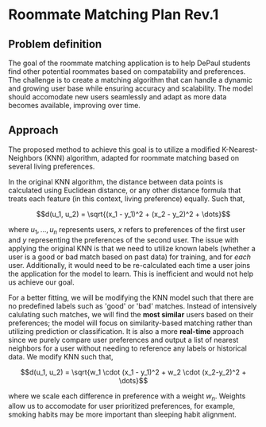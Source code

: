 # Roommate Matching Plan Rev.1

## Problem definition
The goal of the roommate matching application is to help DePaul students find other potential roommates based on compatability and preferences. The challenge is to create a matching algorithm that can handle a dynamic and growing user base while ensuring accuracy and scalability. The model should accomodate new users seamlessly and adapt as more data becomes available, improving over time. 

## Approach
The proposed method to achieve this goal is to utilize a modified K-Nearest-Neighbors (KNN) algorithm, adapted for roommate matching based on several living preferences. 

In the original KNN algorithm, the distance between data points is calculated using Euclidean distance, or any other distance formula that treats each feature (in this context, living preference) equally. Such that,

$$d(u_1, u_2) = \sqrt{(x_1 - y_1)^2 + (x_2 - y_2)^2 + \dots}$$

where $u_1, \dots, u_n$ represents users, $x$ refers to preferences of the first user and $y$ representing the preferences of the second user. The issue with applying the original KNN is that we need to utilize known labels (whether a user is a good or bad match based on past data) for training, and for *each* user. Additionally, it would need to be re-calculated each time a user joins the application for the model to learn. This is inefficient and would not help us achieve our goal. 

For a better fitting, we will be modifying the KNN model such that there are no predefined labels such as 'good' or 'bad' matches. Instead of intensively calulating such matches, we will find the **most similar** users based on their preferences; the model will focus on similarity-based matching rather than utilizing prediction or classification. It is also a more **real-time** approach since we purely compare user preferences and output a list of nearest neighbors for a user without needing to reference any labels or historical data. We modify KNN such that,

$$d(u_1, u_2) = \sqrt{w_1 \cdot (x_1 - y_1)^2 + w_2 \cdot (x_2-y_2)^2 + \dots}$$ 

where we scale each difference in preference with a weight $w_n$. Weights allow us to accomodate for user prioritized preferences, for example, smoking habits may be more important than sleeping habit alignment. 